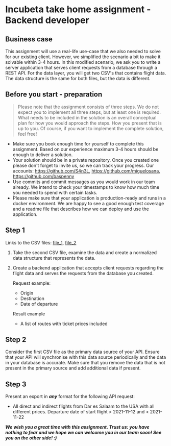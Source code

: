 # Incubeta take home assignment - Backend developer

## Business case

This assignment will use a real-life use-case that we also needed to solve for our existing client. However, we simplified the scenario a bit to make it solvable within 3-4 hours. In this modified scenario, we ask you to write a server application that serves client requests from a database through a REST API. For the data layer, you will get two CSV's that contains flight data. The data structure is the same for both files, but the data is different.

## Before you start - preparation

> Please note that the assignment consists of three steps. We do not expect you to implement all three steps, but at least one is required.
> What needs to be included in the solution is an overall conceptual plan for how you would approach the steps. How you present that is up to you.
> Of course, if you want to implement the complete solution, feel free!

- Make sure you book enough time for yourself to complete this assignment. Based on our experience maximum 3-4 hours should be enough to deliver a solution.
- Your solution should be in a private repository. Once you created one please don't forget to invite us, so we can track your progress. Our accounts: https://github.com/S4n3L, https://github.com/miguelosana, https://github.com/baspenny
- Use commits and commit messages as you would work in our team already. We intend to check your timestamps to know how much time you needed to spend with certain tasks.
- Please make sure that your application is production-ready and runs in a docker environment. We are happy to see a good enough test coverage and a readme file that describes how we can deploy and use the application.

## Step 1

Links to the CSV files: [file_1](./feed-google-qatar-api-side.csv), [file_2](./feed-google-qatar-application-side.csv)

1. Take the second CSV file, examine the data and create a normalized data structure that represents the data.
2. Create a backend application that accepts client requests regarding the flight data and serves the requests from the database you created.
    
    Request example:
    
    - Origin
    - Destination
    - Date of departure
    
    Result example
    
    - A list of routes with ticket prices included

## Step 2

Consider the first CSV file as the primary data source of your API. Ensure that your API will synchronise with this data source periodically and the data in your database is accurate. Make sure that you remove the data that is not present in the primary source and add additional data if present.

## Step 3

Present an export in ***any*** format for the following API request:

* All direct and indirect flights from Dar es Salaam to the USA with all different prices. Departure date of start flight > 2021-11-12 and < 2021-11-22

***We wish you a great time with this assignment. Trust us: you have nothing to fear and we hope we can welcome you in our team soon! See you on the other side! :)***
